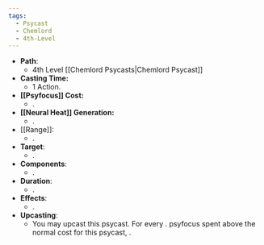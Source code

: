 ```yaml
---
tags:
  - Psycast
  - Chemlord
  - 4th-Level
---
```

- **Path**:
	- 4th Level [[Chemlord Psycasts|Chemlord Psycast]]
- **Casting Time:**
	- 1 Action.
- **[[Psyfocus]] Cost:**
	- .
- **[[Neural Heat]] Generation:**
	- .
- [[Range]]:
	- .
- **Target**:
	- .
- **Components**:
	- .
- **Duration**:
	- .
- **Effects**:
	- .
- **Upcasting**:
	- You may upcast this psycast. For every . psyfocus spent above the normal cost for this psycast, .
